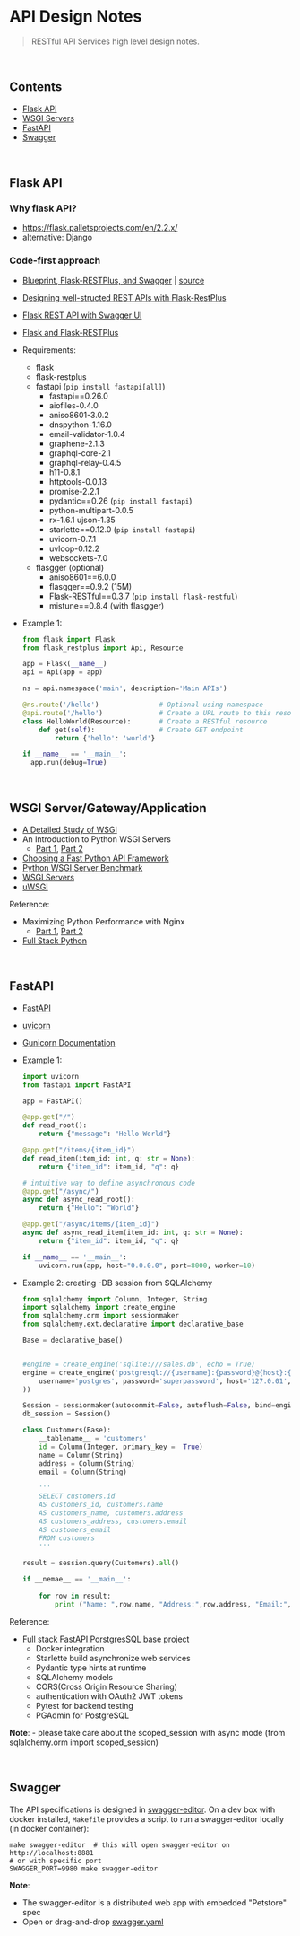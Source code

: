 # API Design Notes

> RESTful API Services high level design notes.

<br/><a name="contents"></a>
## Contents

* [Flask API](#flask-api)
* [WSGI Servers](#wsgi-servers)
* [FastAPI](#fastapi)
* [Swagger](#swagger)



<br/><a name="flask-api"></a>
## Flask API

### Why flask API?
  * https://flask.palletsprojects.com/en/2.2.x/
  * alternative: Django

### Code-first approach

  * [Blueprint, Flask-RESTPlus, and Swagger](http://michal.karzynski.pl/blog/2016/06/19/building-beautiful-restful-apis-using-flask-swagger-ui-flask-restplus/) |
    [source](https://github.com/postrational/rest_api_demo/tree/master/rest_api_demo)
  * [Designing well-structed REST APIs with Flask-RestPlus](https://medium.com/ki-labs-engineering/designing-well-structured-rest-apis-with-flask-restplus-part-1-7e96f2da8850)
  * [Flask REST API with Swagger UI](https://towardsdatascience.com/working-with-apis-using-flask-flask-restplus-and-swagger-ui-7cf447deda7f)
  * [Flask and Flask-RESTPlus](https://nikgrozev.com/2018/10/12/python-api-with-flask-and-flask-restplus/)
  * Requirements:
    - flask
    - flask-restplus
    - fastapi (`pip install fastapi[all]`)
      * fastapi==0.26.0
      * aiofiles-0.4.0
      * aniso8601-3.0.2
      * dnspython-1.16.0
      * email-validator-1.0.4
      * graphene-2.1.3
      * graphql-core-2.1
      * graphql-relay-0.4.5
      * h11-0.8.1
      * httptools-0.0.13
      * promise-2.2.1
      * pydantic==0.26 (`pip install fastapi`)
      * python-multipart-0.0.5
      * rx-1.6.1 ujson-1.35
      * starlette==0.12.0 (`pip install fastapi`)
      * uvicorn-0.7.1
      * uvloop-0.12.2
      * websockets-7.0
    - flasgger (optional)
      * aniso8601==6.0.0
      * flasgger==0.9.2 (15M)
      * Flask-RESTful==0.3.7 (`pip install flask-restful`)
      * mistune==0.8.4 (with flasgger)

  * Example 1:

    ```python
    from flask import Flask
    from flask_restplus import Api, Resource

    app = Flask(__name__)
    api = Api(app = app)

    ns = api.namespace('main', description='Main APIs')

    @ns.route('/hello')               # Optional using namespace
    @api.route('/hello')              # Create a URL route to this resource
    class HelloWorld(Resource):       # Create a RESTful resource
        def get(self):                # Create GET endpoint
            return {'hello': 'world'}

    if __name__ == '__main__':
      app.run(debug=True)  
    ```


<br/><a name="wsgi-servers"></a>
## WSGI Server/Gateway/Application

  * [A Detailed Study of WSGI](https://www.cabotsolutions.com/2017/11/a-detailed-study-of-wsgi-web-server-gateway-interface-of-python)
  * An Introduction to Python WSGI Servers
    - [Part 1](https://www.appdynamics.com/blog/engineering/an-introduction-to-python-wsgi-servers-part-1/), [Part 2](https://www.appdynamics.com/blog/engineering/a-performance-analysis-of-python-wsgi-servers-part-2/)
  * [Choosing a Fast Python API Framework](https://fgimian.github.io/blog/2018/05/17/choosing-a-fast-python-api-framework/)
  * [Python WSGI Server Benchmark](https://github.com/kubeup/python-wsgi-benchmark)
  * [WSGI Servers](https://www.fullstackpython.com/wsgi-servers.html)
  * [uWSGI](http://flask.pocoo.org/docs/1.0/deploying/uwsgi/)

Reference:
  * Maximizing Python Performance with Nginx
    - [Part 1](https://www.nginx.com/blog/maximizing-python-performance-with-nginx-parti-web-serving-and-caching/), [Part 2](https://www.nginx.com/blog/maximizing-python-performance-with-nginx-part-ii-load-balancing-and-monitoring/)
  * [Full Stack Python](https://www.fullstackpython.com/table-of-contents.html)


<br/><a name="fastapi"></a>
## FastAPI

  * [FastAPI](https://fastapi.tiangolo.com/)
  * [uvicorn](https://www.uvicorn.org/)
  * [Gunicorn Documentation](https://buildmedia.readthedocs.org/media/pdf/gunicorn-docs/stable/gunicorn-docs.pdf)

* Example 1:
  
    ```python
    import uvicorn
    from fastapi import FastAPI

    app = FastAPI()

    @app.get("/")
    def read_root():
        return {"message": "Hello World"}

    @app.get("/items/{item_id}")
    def read_item(item_id: int, q: str = None):
        return {"item_id": item_id, "q": q}

    # intuitive way to define asynchronous code
    @app.get("/async/")
    async def async_read_root():
        return {"Hello": "World"}

    @app.get("/async/items/{item_id}")
    async def async_read_item(item_id: int, q: str = None):
        return {"item_id": item_id, "q": q}

    if __name__ == '__main__':
        uvicorn.run(app, host="0.0.0.0", port=8000, worker=10)
    ```
   

* Example 2: creating -DB session from SQLAlchemy
  
    ```python
    from sqlalchemy import Column, Integer, String
    import sqlalchemy import create_engine
    from sqlalchemy.orm import sessionmaker
    from sqlalchemy.ext.declarative import declarative_base

    Base = declarative_base()


    #engine = create_engine('sqlite:///sales.db', echo = True)
    engine = create_engine('postgresql://{username}:{password}@{host}:{port}/{db_name}'.format(
        username='postgres', password='superpassword', host='127.0.01',port='5432',db_name='database',
    ))

    Session = sessionmaker(autocommit=False, autoflush=False, bind=engine)
    db_session = Session()     

    class Customers(Base):
        __tablename__ = 'customers'
        id = Column(Integer, primary_key =  True)
        name = Column(String)
        address = Column(String)
        email = Column(String)

        '''    
        SELECT customers.id 
        AS customers_id, customers.name 
        AS customers_name, customers.address 
        AS customers_address, customers.email 
        AS customers_email
        FROM customers
        '''
      
    result = session.query(Customers).all()

    if __nemae__ == '__main__':
        
        for row in result:
            print ("Name: ",row.name, "Address:",row.address, "Email:",row.email)

    ```


Reference:
  * [Full stack FastAPI PorstgresSQL base project](https://github.com/tiangolo/full-stack-fastapi-postgresql)
    - Docker integration
    - Starlette build asynchronize web services 
    - Pydantic type hints at runtime
    - SQLAlchemy models
    - CORS(Cross Origin Resource Sharing)
    - authentication with OAuth2 JWT tokens
    - Pytest for backend testing
    - PGAdmin for PostgreSQL 

**Note**: 
    - please take care about the scoped_session with async mode (from sqlalchemy.orm import scoped_session)

<br/><a name="swagger"></a>
## Swagger

  The API specifications is designed in [swagger-editor](https://editor.swagger.io/).
  On a dev box with docker installed, `Makefile` provides a script to run a swagger-editor locally (in docker container):

  ```
  make swagger-editor  # this will open swagger-editor on http://localhost:8881
  # or with specific port
  SWAGGER_PORT=9980 make swagger-editor
  ```
  **Note**:
  - The swagger-editor is a distributed web app with embedded "Petstore" spec
  - Open or drag-and-drop [swagger.yaml](../apidoc/v1)

